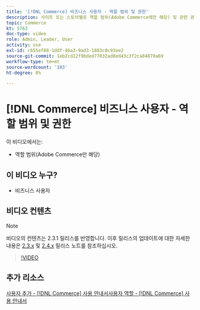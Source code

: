 ```yaml
---
title: '[!DNL Commerce] 비즈니스 사용자 - 역할 범위 및 권한'
description: 사이트 또는 스토어별로 역할 범위(Adobe Commerce에만 해당) 및 관련 권한을 정의하는 방법을 알아봅니다.
topic: Commerce
kt: 5763
doc-type: video
role: Admin, Leader, User
activity: use
exl-id: c655ef88-1ddf-4ba3-9ad3-1883c0c93ee2
source-git-commit: 1eb2cd22f9bded77032ad0ed43c3f2ca84879a69
workflow-type: tm+mt
source-wordcount: '103'
ht-degree: 0%

---
```


# [!DNL Commerce] 비즈니스 사용자 - 역할 범위 및 권한

이 비디오에서는:

- 역할 범위(Adobe Commerce만 해당)

## 이 비디오 누구?

- 비즈니스 사용자

## 비디오 컨텐츠

>[!NOTE]
>
>비디오의 컨텐츠는 2.3.1 릴리스를 반영합니다. 이후 릴리스의 업데이트에 대한 자세한 내용은 [ 2.3.x](https://devdocs.magento.com/guides/v2.3/release-notes/bk-release-notes.html) 및 [2.4.x](https://devdocs.magento.com/guides/v2.4/release-notes/bk-release-notes.html) 릴리스 노트를 참조하십시오.

>[!VIDEO](https://video.tv.adobe.com/v/35948?quality=12&learn=on)

## 추가 리소스

[사용자 추가 -  [!DNL Commerce] 사용 ](https://docs.magento.com/user-guide/system/permissions-users-all.html)
[안내서사용자 역할 -  [!DNL Commerce] 사용 안내서](https://docs.magento.com/user-guide/system/permissions-user-roles.html)
